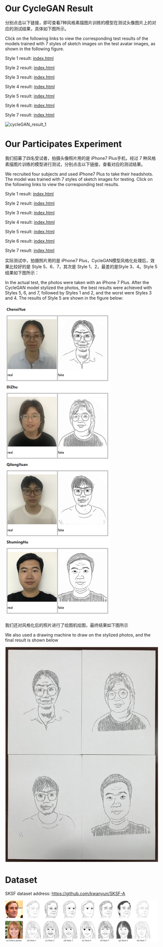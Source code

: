 



# Our CycleGAN Result

分别点击以下链接，即可查看7种风格素描图片训练的模型在测试头像图片上的对应的测试结果，具体如下图所示。

Click on the following links to view the corresponding test results of the models trained with 7 styles of sketch images on the test avatar images, as shown in the following figure.

Style 1 result: [index.html](result_SKSF_test\results_SKSF_photo2sketch_1-face-test\SKSF_photo2sketch_1\test_latest\index.html) 

Style 2 result: [index.html](result_SKSF_test\results_SKSF_photo2sketch_2-face-test\SKSF_photo2sketch_2\test_latest\index.html) 


Style 3 result: [index.html](result_SKSF_test\results_SKSF_photo2sketch_3-face-test\SKSF_photo2sketch_3\test_latest\index.html) 

Style 4 result: [index.html](result_SKSF_test\results_SKSF_photo2sketch_4-face-test\SKSF_photo2sketch_4\test_latest\index.html) 

Style 5 result: [index.html](result_SKSF_test\results_SKSF_photo2sketch_5-face-test\SKSF_photo2sketch_5\test_latest\index.html) 

Style 6 result: [index.html](result_SKSF_test\results_SKSF_photo2sketch_6-face-test\SKSF_photo2sketch_6\test_latest\index.html) 

Style 7 result: [index.html](result_SKSF_test\results_SKSF_photo2sketch_7-face-test\SKSF_photo2sketch_7\test_latest\index.html) 



![cycleGAN_result_1](readme.assets/cycleGAN_result_1.jpg)





# Our Participates Experiment

我们招募了四名受试者，拍摄头像照片用的是 iPhone7 Plus手机，经过 7 种风格素描图片训练的模型进行测试，分别点击以下链接，查看对应的测试结果。

We recruited four subjects and used iPhone7 Plus to take their headshots. The model was trained with 7 styles of sketch images for testing. Click on the following links to view the corresponding test results.

Style 1 result: [index.html](result_face_304_iphone\results_SKSF_photo2sketch_1-face-304\SKSF_photo2sketch_1\test_latest\index.html) 

Style 2 result: [index.html](result_face_304_iphone\results_SKSF_photo2sketch_2-face-304\SKSF_photo2sketch_2\test_latest\index.html) 

Style 3 result: [index.html](result_face_304_iphone\results_SKSF_photo2sketch_3-face-304\SKSF_photo2sketch_3\test_latest\index.html) 

Style 4 result: [index.html](result_face_304_iphone\results_SKSF_photo2sketch_4-face-304\SKSF_photo2sketch_4\test_latest\index.html) 

Style 5 result: [index.html](result_face_304_iphone\results_SKSF_photo2sketch_5-face-304\SKSF_photo2sketch_5\test_latest\index.html) 

Style 6 result: [index.html](result_face_304_iphone\results_SKSF_photo2sketch_6-face-304\SKSF_photo2sketch_6\test_latest\index.html) 

Style 7 result: [index.html](result_face_304_iphone\results_SKSF_photo2sketch_7-face-304\SKSF_photo2sketch_7\test_latest\index.html) 



实际测试中，拍摄照片用的是 iPhone7 Plus，CycleGAN模型风格化处理后，效果比较好的是 Style 5、6、7，其次是 Style 1、2，最差的是Style 3、4。Style 5 结果如下图所示：

In the actual test, the photos were taken with an iPhone 7 Plus. After the CycleGAN model stylized the photos, the best results were achieved with Styles 5, 6, and 7, followed by Styles 1 and 2, and the worst were Styles 3 and 4. The results of Style 5 are shown in the figure below:

![image-20240914180419002](readme.assets/image-20240914180419002.png)



我们还对风格化后的照片进行了绘图机绘图，最终结果如下图所示

We also used a drawing machine to draw on the stylized photos, and the final result is shown below

![our_drawing_machine_result_1](readme.assets/our_drawing_machine_result_1.jpg)





# Dataset

SKSF dataset address: https://github.com/kwanyun/SKSF-A

![demo](readme.assets/demo.png)









